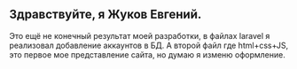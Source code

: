<h2>Здравствуйте, я Жуков Евгений.</h2>
<p>Это ещё не конечный результат моей разработки, в файлах laravel я реализовал добавление аккаунтов в БД. А второй файл где html+css+JS, это первое мое представление сайта, но думаю я изменю оформление.</p>

